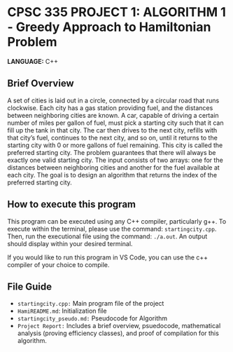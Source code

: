 # CPSC 335 PROJECT 1: ALGORITHM 1 - Greedy Approach to Hamiltonian Problem

**LANGUAGE:** C++

## Brief Overview

A set of cities is laid out in a circle, connected by a circular road that runs clockwise. Each city has a gas station providing fuel, and the distances between neighboring cities are known. A car, capable of driving a certain number of miles per gallon of fuel, must pick a starting city such that it can fill up the tank in that city. The car then drives to the next city, refills with that city’s fuel, continues to the next city, and so on, until it returns to the starting city with 0 or more gallons of fuel remaining. This city is called the preferred starting city. The problem guarantees that there will always be exactly one valid starting city. The input consists of two arrays: one for the distances between neighboring cities and another for the fuel available at each city. The goal is to design an algorithm that returns the index of the preferred starting city.

## How to execute this program

This program can be executed using any C++ compiler, particularly g++. To execute within the terminal, please use the command: `startingcity.cpp`. Then, run the executional file using the command: `./a.out`. An output should display within your desired terminal.

If you would like to run this program in VS Code, you can use the c++ compiler of your choice to compile.


## File Guide

-   `startingcity.cpp:` Main program file of the project
-   `HamiREADME.md`: Initialization file
-   `startingcity_pseudo.md:` Pseudocode for Algorithm
-   `Project Report:` Includes a brief overview, psuedocode, mathematical analysis (proving efficiency classes), and proof of compilation for this algorithm. 